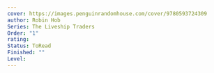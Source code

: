 ```yaml
---
cover: https://images.penguinrandomhouse.com/cover/9780593724309
author: Robin Hob
Series: The Liveship Traders
Order: "1"
rating: 
Status: ToRead
Finished: ""
Level:
---
```








